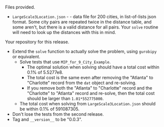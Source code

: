 Files provided.

* `LargeScale3Location.json` - - data file for 200 cities, in list-of-lists json format. Some city pairs are repeated
twice in the distance table, and some aren't, but there is a valid distance for all pairs. Your `solve` routine will 
need to look up the distances with this in mind.

Your repository for this release.

* Extend the `solve` function to actually solve the problem, using `gurobipy` or equivalent.
  * Solve tests that use `MIP_for_9_City_Example`.
    * The optimal solution when solving  should have a total cost within 0.1% of
  5.5277e8.
    * The total cost is the same even after removing the "Atlanta" to "Charlotte" record from the 
  `dat` object and re-solving.
    * If you remove both the "Atlanta" to "Charlotte" record and the "Charlotte" to "Atlanta" record
  and re-solve, then the total cost should be larger than  `1.01*552775000`.
  *  The total cost when solving from `LargeScale3Location.json` should be within 0.1% of 591087305.
* Don't lose the tests from the second release.
* Tag and `__version__` to be "0.0.3".   